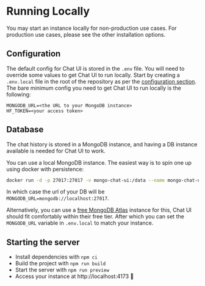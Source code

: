# Running Locally

You may start an instance locally for non-production use cases. For production use cases, please see the other installation options.

## Configuration

The default config for Chat UI is stored in the `.env` file. You will need to override some values to get Chat UI to run locally. Start by creating a `.env.local` file in the root of the repository as per the [configuration section](/configuration/overview). The bare minimum config you need to get Chat UI to run locally is the following:

```env
MONGODB_URL=<the URL to your MongoDB instance>
HF_TOKEN=<your access token>
```


## Database

The chat history is stored in a MongoDB instance, and having a DB instance available is needed for Chat UI to work.

You can use a local MongoDB instance. The easiest way is to spin one up using docker with persistence:

```bash
docker run -d -p 27017:27017 -v mongo-chat-ui:/data --name mongo-chat-ui mongo:latest
```

In which case the url of your DB will be `MONGODB_URL=mongodb://localhost:27017`.

Alternatively, you can use a [free MongoDB Atlas](https://www.mongodb.com/pricing) instance for this, Chat UI should fit comfortably within their free tier. After which you can set the `MONGODB_URL` variable in `.env.local` to match your instance.

## Starting the server

- Install dependencies with `npm ci`
- Build the project with `npm run build`
- Start the server with `npm run preview`
- Access your instance at http://localhost:4173 🎉

